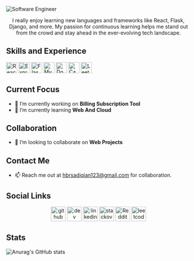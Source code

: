 ![Software Engineer](https://media.licdn.com/dms/image/D4D16AQEX91QVM-sZTA/profile-displaybackgroundimage-shrink_350_1400/0/1711551875388?e=1726099200&v=beta&t=C2zjntt15vxclZgESrU4WD4gHw4q2s6BSOeEvtAZMcM)

<div align="center">

I really enjoy learning new languages and frameworks like React, Flask, Django, and more. My passion for continuous learning helps me stand out from the crowd and stay ahead in the ever-evolving tech landscape.

</div>

## Skills and Experience

<img src="https://img.shields.io/badge/-React-61DAFB?logo=react&logoColor=white&style=flat" alt="React" height="30"> <img src="https://img.shields.io/badge/-Express.js-000000?logo=express&style=flat" alt="ExpressJS" height="30"> <img src="https://img.shields.io/badge/-Flask%20and%20Django-092E20?logo=flask&style=flat&logoColor=white" alt="Flask and Django" height="30"> <img src="https://img.shields.io/badge/-MySQL-4479A1?logo=mysql&logoColor=white&style=flat" alt="MySQL" height="30"> <img src="https://img.shields.io/badge/-Docker-2496ED?logo=docker&logoColor=white&style=flat" alt="Docker" height="30"> <img src="https://img.shields.io/badge/-C++-00599C?logo=c%2B%2B&logoColor=white&style=flat" alt="C++" height="30"> <img src="https://img.shields.io/badge/-LeetCode-FFA116?logo=leetcode&logoColor=white&style=flat" alt="LeetCode" height="30">





## Current Focus

- 🔭 I’m currently working on **Billing Subscription Tool** 
- 🌱 I’m currently learning **Web And Cloud** 

## Collaboration

- 👯 I’m looking to collaborate on **Web Projects** 

## Contact Me

- 📫 Reach me out at hbrsadiqian123@gmail.com for collaboration.

## Social Links

<div align="center"

<div align="center">
    <a href="https://github.com/Badar-Ur-Zaman"><img src="https://cdn.jsdelivr.net/npm/simple-icons@3.0.1/icons/github.svg" alt="github" height="40" style="fill: white;"></a>
    <a href="https://dev.to/https://dev.to/badarurzaman"><img src="https://cdn.jsdelivr.net/npm/simple-icons@3.0.1/icons/dev-dot-to.svg" alt="dev" height="40" style="fill: white;"></a>
    <a href="https://www.linkedin.com/in/https://www.linkedin.com/in/hafiz-badar-ur-zaman//"><img src="https://cdn.jsdelivr.net/npm/simple-icons@3.0.1/icons/linkedin.svg" alt="linkedin" height="40" style="fill: white;"></a>
    <a href="https://stackoverflow.com/users/https://stackoverflow.com/users/21887654/hafiz-badar"><img src="https://cdn.jsdelivr.net/npm/simple-icons@3.0.1/icons/stackoverflow.svg" alt="stackoverflow" height="40" style="fill: white;"></a>
    <a href="https://www.reddit.com/user/https://www.reddit.com/user/Badar-Zz5907/"><img src="https://cdn.jsdelivr.net/npm/simple-icons@3.0.1/icons/reddit.svg" alt="Reddit" height="40" style="fill: white;"></a>
    <a href="https://leetcode.com/u/Hafiz_Badar"><img src="https://cdn.jsdelivr.net/npm/simple-icons@3.0.1/icons/leetcode.svg" alt="leetcode" height="40" style="fill: white;"></a>
</div>


</div>

## Stats

![Anurag's GitHub stats](https://github-readme-stats.vercel.app/api?username=Badar-Ur-Zaman&show_icons=true&theme=synthwave)
